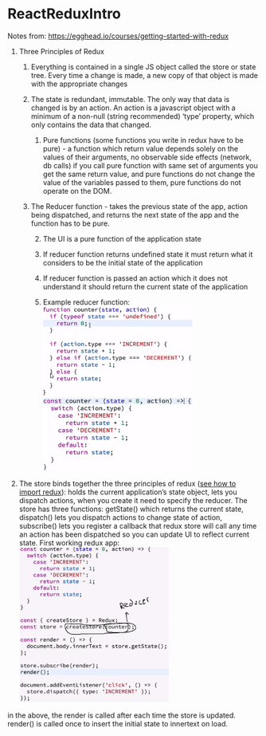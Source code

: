 # ReactReduxIntro
Notes from: https://egghead.io/courses/getting-started-with-redux

1. Three Principles of Redux

    1. Everything is contained in a single JS object called the store or state tree. Every time a change is made, a new copy of that object is made with the appropriate changes

    2. The state is redundant, immutable. The only way that data is changed is by an action. An action is a javascript object with a minimum of a non-null (string recommended) ‘type’ property, which only contains the data that changed.

        1. Pure functions (some functions you write in redux have to be pure) - a function which return value depends solely on the values of their arguments, no observable side effects (network, db calls) if you call pure function with same set of arguments you get the same return value, and pure functions do not change the value of the variables passed to them, pure functions do not operate on the DOM.

    3. The Reducer function - takes the previous state of the app, action being dispatched, and returns the next state of the app and the function has to be pure. 

        2. The UI is a pure function of the application state

        3. If reducer function returns undefined state it must return what it considers to be the initial state of the application

        4. If reducer function is passed an action which it does not understand it should return the current state of the application

        5. Example reducer function:                               <img src="images/image_0.png" alt="Drawing" width="300" /><img src="images/image_1.png" alt="Drawing" width="300" />

2. The store binds together the three principles of redux ([see how to import redux](https://egghead.io/lessons/react-redux-store-methods-getstate-dispatch-and-subscribe)): holds the current application’s state object, lets you dispatch actions, when you create it need to specify the reducer. The store has three functions: getState() which returns the current state, dispatch() lets you dispatch actions to change state of action, subscribe() lets you register a callback that redux store will call any time an action has been dispatched so you can update UI to reflect current state. First working redux app:<img src="images/image_2.png" alt="Drawing" width="300" />

in the above, the render is called after each time the store is updated. render() is called once to insert the initial state to innertext on load.



